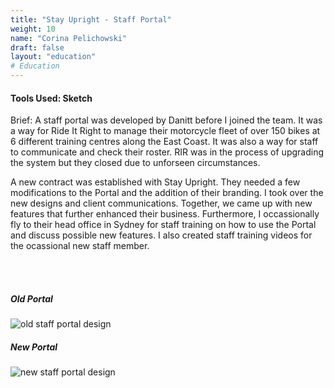 ```yaml
---
title: "Stay Upright - Staff Portal"
weight: 10
name: "Corina Pelichowski"
draft: false
layout: "education"
# Education
---
```

<div class="container">
  <h4>Tools Used: Sketch</h4>
  <p>
    Brief: A staff portal was developed by Danitt before I joined the team. It was a way for Ride It Right to manage their motorcycle fleet of over 150 bikes at 6 different training centres along the East Coast. It was also a way for staff to communicate and check their roster. RIR was in the process of upgrading the system but they closed due to unforseen circumstances.
  </p>

  <p>
    A new contract was established with Stay Upright. They needed a few modifications to the Portal and the addition of their branding. I took over the new designs and client communications. Together, we came up with new features that further enhanced their business. Furthermore, I occassionally fly to their head office in Sydney for staff training on how to use the Portal and discuss possible new features. I also created staff training videos for the ocassional new staff member.
  </p>

  <br>

  <!-- IMAGES -->
  <br>
  <div class="container">
    <div class="row">
      <div class="col-md">
        <h5>Old Portal</h5>
        <img src="/img/portfolio/su/su1.png" alt="old staff portal design">
      </div>
      <div class="col-md">
        <h5>New Portal</h5>
        <img src="/img/portfolio/su/su2.png" alt="new staff portal design">
      </div>
    </div>
  </div>
</div>
